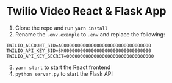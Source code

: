 # Twilio Video React & Flask App

1. Clone the repo and run `yarn install`
2. Rename the `.env.example` to `.env` and replace the following:

```
TWILIO_ACCOUNT_SID=AC00000000000000000000000000000000
TWILIO_API_KEY_SID=SK00000000000000000000000000000000
TWILIO_API_KEY_SECRET=00000000000000000000000000000000
```

3. `yarn start` to start the React frontend
4. `python server.py` to start the Flask API
